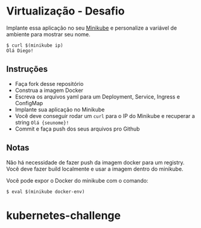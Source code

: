 # Virtualização - Desafio

Implante essa aplicação no seu [Minikube](https://github.com/kubernetes/minikube) e personalize a variável de ambiente para mostrar seu nome.

```
$ curl $(minikube ip)
Olá Diego!
```

## Instruções
- Faça fork desse repositório
- Construa a imagem Docker
- Escreva os arquivos yaml para um Deployment, Service, Ingress e ConfigMap
- Implante sua aplicação no Minikube
- Você deve conseguir rodar um `curl` para o IP do Minikube e recuperar a string `Olá {seunome}!`
- Commit e faça push dos seus arquivos pro Github

## Notas

Não há necessidade de fazer push da imagem docker para um registry. Você deve fazer build localmente e usar a imagem dentro do minikube. 

Você pode expor o Docker do minikube com o comando:
```shell
$ eval $(minikube docker-env)
```
# kubernetes-challenge
